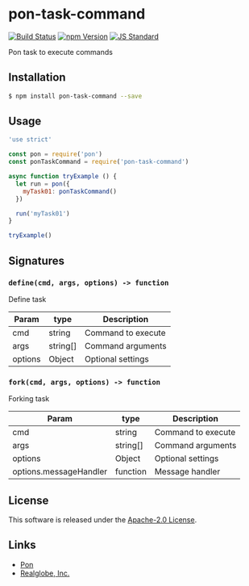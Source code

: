 pon-task-command
==========

<!---
This file is generated by ape-tmpl. Do not update manually.
--->

<!-- Badge Start -->
<a name="badges"></a>

[![Build Status][bd_travis_com_shield_url]][bd_travis_com_url]
[![npm Version][bd_npm_shield_url]][bd_npm_url]
[![JS Standard][bd_standard_shield_url]][bd_standard_url]

[bd_repo_url]: https://github.com/realglobe-Inc/pon-task-command
[bd_travis_url]: http://travis-ci.org/realglobe-Inc/pon-task-command
[bd_travis_shield_url]: http://img.shields.io/travis/realglobe-Inc/pon-task-command.svg?style=flat
[bd_travis_com_url]: http://travis-ci.com/realglobe-Inc/pon-task-command
[bd_travis_com_shield_url]: https://api.travis-ci.com/realglobe-Inc/pon-task-command.svg?token=aeFzCpBZebyaRijpCFmm
[bd_license_url]: https://github.com/realglobe-Inc/pon-task-command/blob/master/LICENSE
[bd_codeclimate_url]: http://codeclimate.com/github/realglobe-Inc/pon-task-command
[bd_codeclimate_shield_url]: http://img.shields.io/codeclimate/github/realglobe-Inc/pon-task-command.svg?style=flat
[bd_codeclimate_coverage_shield_url]: http://img.shields.io/codeclimate/coverage/github/realglobe-Inc/pon-task-command.svg?style=flat
[bd_gemnasium_url]: https://gemnasium.com/realglobe-Inc/pon-task-command
[bd_gemnasium_shield_url]: https://gemnasium.com/realglobe-Inc/pon-task-command.svg
[bd_npm_url]: http://www.npmjs.org/package/pon-task-command
[bd_npm_shield_url]: http://img.shields.io/npm/v/pon-task-command.svg?style=flat
[bd_standard_url]: http://standardjs.com/
[bd_standard_shield_url]: https://img.shields.io/badge/code%20style-standard-brightgreen.svg

<!-- Badge End -->


<!-- Description Start -->
<a name="description"></a>

Pon task to execute commands

<!-- Description End -->


<!-- Overview Start -->
<a name="overview"></a>



<!-- Overview End -->


<!-- Sections Start -->
<a name="sections"></a>

<!-- Section from "doc/guides/01.Installation.md.hbs" Start -->

<a name="section-doc-guides-01-installation-md"></a>

Installation
-----

```bash
$ npm install pon-task-command --save
```


<!-- Section from "doc/guides/01.Installation.md.hbs" End -->

<!-- Section from "doc/guides/02.Usage.md.hbs" Start -->

<a name="section-doc-guides-02-usage-md"></a>

Usage
---------

```javascript
'use strict'

const pon = require('pon')
const ponTaskCommand = require('pon-task-command')

async function tryExample () {
  let run = pon({
    myTask01: ponTaskCommand()
  })

  run('myTask01')
}

tryExample()

```


<!-- Section from "doc/guides/02.Usage.md.hbs" End -->

<!-- Section from "doc/guides/03.Signature.md.hbs" Start -->

<a name="section-doc-guides-03-signature-md"></a>

Signatures
---------


### `define(cmd, args, options) -> function`

Define task

| Param | type | Description |
| ---- | --- | ----------- |
| cmd | string |  Command to execute |
| args | string[] |  Command arguments |
| options | Object |  Optional settings |


### `fork(cmd, args, options) -> function`

Forking task

| Param | type | Description |
| ---- | --- | ----------- |
| cmd | string |  Command to execute |
| args | string[] |  Command arguments |
| options | Object |  Optional settings |
| options.messageHandler | function |  Message handler |



<!-- Section from "doc/guides/03.Signature.md.hbs" End -->


<!-- Sections Start -->


<!-- LICENSE Start -->
<a name="license"></a>

License
-------
This software is released under the [Apache-2.0 License](https://github.com/realglobe-Inc/pon-task-command/blob/master/LICENSE).

<!-- LICENSE End -->


<!-- Links Start -->
<a name="links"></a>

Links
------

+ [Pon][pon_url]
+ [Realglobe, Inc.][realglobe,_inc__url]

[pon_url]: https://github.com/realglobe-Inc/pon
[realglobe,_inc__url]: http://realglobe.jp

<!-- Links End -->
